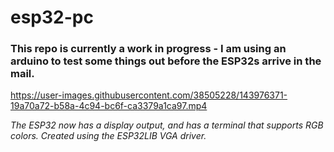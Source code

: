 # esp32-pc

### This repo is currently a work in progress - I am using an arduino to test some things out before the ESP32s arrive in the mail.

https://user-images.githubusercontent.com/38505228/143976371-19a70a72-b58a-4c94-bc6f-ca3379a1ca97.mp4

*The ESP32 now has a display output, and has a terminal that supports RGB colors. Created using the ESP32LIB VGA driver.*
